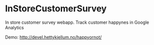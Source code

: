 # InStoreCustomerSurvey
In store customer survey webapp. Track customer happynes in Google Analytics

Demo: http://devel.hettykjellum.no/happyornot/

